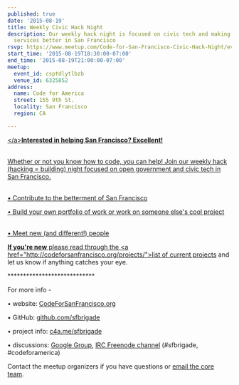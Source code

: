 ```yaml
---
published: true
date: '2015-08-19'
title: Weekly Civic Hack Night
description: Our weekly hack night is focused on civic tech and making government
  services better in San Francisco
rsvp: https://www.meetup.com/Code-for-San-Francisco-Civic-Hack-Night/events/224302685/
start_time: '2015-08-19T18:30:00-07:00'
end_time: '2015-08-19T21:00:00-07:00'
meetup:
  event_id: csptdlytlbzb
  venue_id: 6325852
address:
  name: Code for America
  street: 155 9th St.
  locality: San Francisco
  region: CA

---
```

<!-- imported via scripts/generate-events-from-meetup -->
<p><a href="http://venturebeat.com/2013/05/16/homeless-to-hacker-how-the-maker-movement-changed-one-mans-life/">&lt;/a&gt;<b>Interested in helping San Francisco? Excellent! </b></p> <p><br/>Whether or not you know how to code, you can help! Join our weekly hack (hacking = building) night focused on open government and civic tech in San Francisco.</p> <p><br/>• Contribute to the betterment of San Francisco</p> <p>• Build your own portfolio of work or work on someone else's cool project</p> <p><br/>• Meet new (and different!) people</p> <p><b>If you're new</b> please read through the &lt;a href="http://codeforsanfrancisco.org/projects/"&gt;list of current projects</a> and let us know if anything catches your eye.</p> <p>****************************</p> <p>


For more info -</p> <p>


• website: <a href="http://www.codeforsanfrancisco.org">CodeForSanFrancisco.org</a></p> <p>

• GitHub: <a href="https://www.github.com/sfbrigade">github.com/sfbrigade</a></p> <p>

• project info: <a href="http://c4a.me/sfbrigade">c4a.me/sfbrigade</a></p> <p>

• discussions: <a href="https://groups.google.com/forum/#!forum/code-for-san-francisco">Google Group</a>, <a href="http://webchat.freenode.net/">IRC Freenode channel</a> (#sfbrigade, #codeforamerica)</p> <p>


Contact the meetup organizers if you have questions or <a href="mailto:[masked]">email the core team</a>.</p> 
